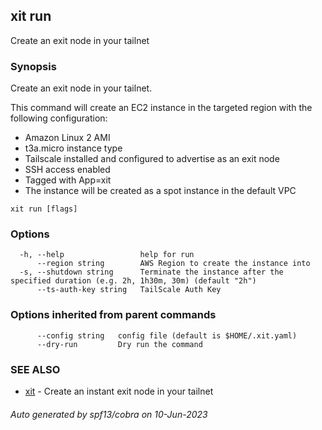 ## xit run

Create an exit node in your tailnet

### Synopsis

Create an exit node in your tailnet.

This command will create an EC2 instance in the targeted region with the following configuration:
- Amazon Linux 2 AMI
- t3a.micro instance type
- Tailscale installed and configured to advertise as an exit node
- SSH access enabled
- Tagged with App=xit
- The instance will be created as a spot instance in the default VPC

```
xit run [flags]
```

### Options

```
  -h, --help                 help for run
      --region string        AWS Region to create the instance into
  -s, --shutdown string      Terminate the instance after the specified duration (e.g. 2h, 1h30m, 30m) (default "2h")
      --ts-auth-key string   TailScale Auth Key
```

### Options inherited from parent commands

```
      --config string   config file (default is $HOME/.xit.yaml)
      --dry-run         Dry run the command
```

### SEE ALSO

* [xit](xit.md)	 - Create an instant exit node in your tailnet

###### Auto generated by spf13/cobra on 10-Jun-2023
